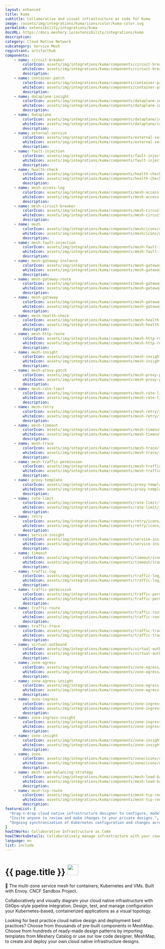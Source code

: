 ```yaml
---
layout: enhanced
title: Kuma
subtitle: Collaborative and visual infrastructure as code for Kuma
image: /assets/img/integrations/kuma/icons/color/kuma-color.svg
permalink: extensibility/integrations/kuma
docURL: https://docs.meshery.io/extensibility/integrations/kuma
description: 
category: Cloud Native Network
subcategory: Service Mesh
registrant: artifacthub
components: 
	- name: circuit-breaker
		colorIcon: assets/img/integrations/kuma/components/circuit-breaker/icons/color/circuit-breaker-color.svg
		whiteIcon: assets/img/integrations/kuma/components/circuit-breaker/icons/white/circuit-breaker-white.svg
		description: 
	- name: container-patch
		colorIcon: assets/img/integrations/kuma/components/container-patch/icons/color/container-patch-color.svg
		whiteIcon: assets/img/integrations/kuma/components/container-patch/icons/white/container-patch-white.svg
		description: 
	- name: dataplane-insight
		colorIcon: assets/img/integrations/kuma/components/dataplane-insight/icons/color/dataplane-insight-color.svg
		whiteIcon: assets/img/integrations/kuma/components/dataplane-insight/icons/white/dataplane-insight-white.svg
		description: 
	- name: dataplane
		colorIcon: assets/img/integrations/kuma/components/dataplane/icons/color/dataplane-color.svg
		whiteIcon: assets/img/integrations/kuma/components/dataplane/icons/white/dataplane-white.svg
		description: 
	- name: external-service
		colorIcon: assets/img/integrations/kuma/components/external-service/icons/color/external-service-color.svg
		whiteIcon: assets/img/integrations/kuma/components/external-service/icons/white/external-service-white.svg
		description: 
	- name: fault-injection
		colorIcon: assets/img/integrations/kuma/components/fault-injection/icons/color/fault-injection-color.svg
		whiteIcon: assets/img/integrations/kuma/components/fault-injection/icons/white/fault-injection-white.svg
		description: 
	- name: health-check
		colorIcon: assets/img/integrations/kuma/components/health-check/icons/color/health-check-color.svg
		whiteIcon: assets/img/integrations/kuma/components/health-check/icons/white/health-check-white.svg
		description: 
	- name: mesh-access-log
		colorIcon: assets/img/integrations/kuma/components/mesh-access-log/icons/color/mesh-access-log-color.svg
		whiteIcon: assets/img/integrations/kuma/components/mesh-access-log/icons/white/mesh-access-log-white.svg
		description: 
	- name: mesh-circuit-breaker
		colorIcon: assets/img/integrations/kuma/components/mesh-circuit-breaker/icons/color/mesh-circuit-breaker-color.svg
		whiteIcon: assets/img/integrations/kuma/components/mesh-circuit-breaker/icons/white/mesh-circuit-breaker-white.svg
		description: 
	- name: mesh
		colorIcon: assets/img/integrations/kuma/components/mesh/icons/color/mesh-color.svg
		whiteIcon: assets/img/integrations/kuma/components/mesh/icons/white/mesh-white.svg
		description: 
	- name: mesh-fault-injection
		colorIcon: assets/img/integrations/kuma/components/mesh-fault-injection/icons/color/mesh-fault-injection-color.svg
		whiteIcon: assets/img/integrations/kuma/components/mesh-fault-injection/icons/white/mesh-fault-injection-white.svg
		description: 
	- name: mesh-gateway-instance
		colorIcon: assets/img/integrations/kuma/components/mesh-gateway-instance/icons/color/mesh-gateway-instance-color.svg
		whiteIcon: assets/img/integrations/kuma/components/mesh-gateway-instance/icons/white/mesh-gateway-instance-white.svg
		description: 
	- name: mesh-gateway-route
		colorIcon: assets/img/integrations/kuma/components/mesh-gateway-route/icons/color/mesh-gateway-route-color.svg
		whiteIcon: assets/img/integrations/kuma/components/mesh-gateway-route/icons/white/mesh-gateway-route-white.svg
		description: 
	- name: mesh-gateway
		colorIcon: assets/img/integrations/kuma/components/mesh-gateway/icons/color/mesh-gateway-color.svg
		whiteIcon: assets/img/integrations/kuma/components/mesh-gateway/icons/white/mesh-gateway-white.svg
		description: 
	- name: mesh-health-check
		colorIcon: assets/img/integrations/kuma/components/mesh-health-check/icons/color/mesh-health-check-color.svg
		whiteIcon: assets/img/integrations/kuma/components/mesh-health-check/icons/white/mesh-health-check-white.svg
		description: 
	- name: mesh-http-route
		colorIcon: assets/img/integrations/kuma/components/mesh-http-route/icons/color/mesh-http-route-color.svg
		whiteIcon: assets/img/integrations/kuma/components/mesh-http-route/icons/white/mesh-http-route-white.svg
		description: 
	- name: mesh-insight
		colorIcon: assets/img/integrations/kuma/components/mesh-insight/icons/color/mesh-insight-color.svg
		whiteIcon: assets/img/integrations/kuma/components/mesh-insight/icons/white/mesh-insight-white.svg
		description: 
	- name: mesh-proxy-patch
		colorIcon: assets/img/integrations/kuma/components/mesh-proxy-patch/icons/color/mesh-proxy-patch-color.svg
		whiteIcon: assets/img/integrations/kuma/components/mesh-proxy-patch/icons/white/mesh-proxy-patch-white.svg
		description: 
	- name: mesh-rate-limit
		colorIcon: assets/img/integrations/kuma/components/mesh-rate-limit/icons/color/mesh-rate-limit-color.svg
		whiteIcon: assets/img/integrations/kuma/components/mesh-rate-limit/icons/white/mesh-rate-limit-white.svg
		description: 
	- name: mesh-retry
		colorIcon: assets/img/integrations/kuma/components/mesh-retry/icons/color/mesh-retry-color.svg
		whiteIcon: assets/img/integrations/kuma/components/mesh-retry/icons/white/mesh-retry-white.svg
		description: 
	- name: mesh-timeout
		colorIcon: assets/img/integrations/kuma/components/mesh-timeout/icons/color/mesh-timeout-color.svg
		whiteIcon: assets/img/integrations/kuma/components/mesh-timeout/icons/white/mesh-timeout-white.svg
		description: 
	- name: mesh-trace
		colorIcon: assets/img/integrations/kuma/components/mesh-trace/icons/color/mesh-trace-color.svg
		whiteIcon: assets/img/integrations/kuma/components/mesh-trace/icons/white/mesh-trace-white.svg
		description: 
	- name: mesh-traffic-permission
		colorIcon: assets/img/integrations/kuma/components/mesh-traffic-permission/icons/color/mesh-traffic-permission-color.svg
		whiteIcon: assets/img/integrations/kuma/components/mesh-traffic-permission/icons/white/mesh-traffic-permission-white.svg
		description: 
	- name: proxy-template
		colorIcon: assets/img/integrations/kuma/components/proxy-template/icons/color/proxy-template-color.svg
		whiteIcon: assets/img/integrations/kuma/components/proxy-template/icons/white/proxy-template-white.svg
		description: 
	- name: rate-limit
		colorIcon: assets/img/integrations/kuma/components/rate-limit/icons/color/rate-limit-color.svg
		whiteIcon: assets/img/integrations/kuma/components/rate-limit/icons/white/rate-limit-white.svg
		description: 
	- name: retry
		colorIcon: assets/img/integrations/kuma/components/retry/icons/color/retry-color.svg
		whiteIcon: assets/img/integrations/kuma/components/retry/icons/white/retry-white.svg
		description: 
	- name: service-insight
		colorIcon: assets/img/integrations/kuma/components/service-insight/icons/color/service-insight-color.svg
		whiteIcon: assets/img/integrations/kuma/components/service-insight/icons/white/service-insight-white.svg
		description: 
	- name: timeout
		colorIcon: assets/img/integrations/kuma/components/timeout/icons/color/timeout-color.svg
		whiteIcon: assets/img/integrations/kuma/components/timeout/icons/white/timeout-white.svg
		description: 
	- name: traffic-log
		colorIcon: assets/img/integrations/kuma/components/traffic-log/icons/color/traffic-log-color.svg
		whiteIcon: assets/img/integrations/kuma/components/traffic-log/icons/white/traffic-log-white.svg
		description: 
	- name: traffic-permission
		colorIcon: assets/img/integrations/kuma/components/traffic-permission/icons/color/traffic-permission-color.svg
		whiteIcon: assets/img/integrations/kuma/components/traffic-permission/icons/white/traffic-permission-white.svg
		description: 
	- name: traffic-route
		colorIcon: assets/img/integrations/kuma/components/traffic-route/icons/color/traffic-route-color.svg
		whiteIcon: assets/img/integrations/kuma/components/traffic-route/icons/white/traffic-route-white.svg
		description: 
	- name: traffic-trace
		colorIcon: assets/img/integrations/kuma/components/traffic-trace/icons/color/traffic-trace-color.svg
		whiteIcon: assets/img/integrations/kuma/components/traffic-trace/icons/white/traffic-trace-white.svg
		description: 
	- name: virtual-outbound
		colorIcon: assets/img/integrations/kuma/components/virtual-outbound/icons/color/virtual-outbound-color.svg
		whiteIcon: assets/img/integrations/kuma/components/virtual-outbound/icons/white/virtual-outbound-white.svg
		description: 
	- name: zone-egress
		colorIcon: assets/img/integrations/kuma/components/zone-egress/icons/color/zone-egress-color.svg
		whiteIcon: assets/img/integrations/kuma/components/zone-egress/icons/white/zone-egress-white.svg
		description: 
	- name: zone-egress-insight
		colorIcon: assets/img/integrations/kuma/components/zone-egress-insight/icons/color/zone-egress-insight-color.svg
		whiteIcon: assets/img/integrations/kuma/components/zone-egress-insight/icons/white/zone-egress-insight-white.svg
		description: 
	- name: zone-ingress
		colorIcon: assets/img/integrations/kuma/components/zone-ingress/icons/color/zone-ingress-color.svg
		whiteIcon: assets/img/integrations/kuma/components/zone-ingress/icons/white/zone-ingress-white.svg
		description: 
	- name: zone-ingress-insight
		colorIcon: assets/img/integrations/kuma/components/zone-ingress-insight/icons/color/zone-ingress-insight-color.svg
		whiteIcon: assets/img/integrations/kuma/components/zone-ingress-insight/icons/white/zone-ingress-insight-white.svg
		description: 
	- name: zone-insight
		colorIcon: assets/img/integrations/kuma/components/zone-insight/icons/color/zone-insight-color.svg
		whiteIcon: assets/img/integrations/kuma/components/zone-insight/icons/white/zone-insight-white.svg
		description: 
	- name: zone
		colorIcon: assets/img/integrations/kuma/components/zone/icons/color/zone-color.svg
		whiteIcon: assets/img/integrations/kuma/components/zone/icons/white/zone-white.svg
		description: 
	- name: mesh-load-balancing-strategy
		colorIcon: assets/img/integrations/kuma/components/mesh-load-balancing-strategy/icons/color/mesh-load-balancing-strategy-color.svg
		whiteIcon: assets/img/integrations/kuma/components/mesh-load-balancing-strategy/icons/white/mesh-load-balancing-strategy-white.svg
		description: 
	- name: mesh-tcp-route
		colorIcon: assets/img/integrations/kuma/components/mesh-tcp-route/icons/color/mesh-tcp-route-color.svg
		whiteIcon: assets/img/integrations/kuma/components/mesh-tcp-route/icons/white/mesh-tcp-route-white.svg
		description: 
featureList: [
  "Drag-n-drop cloud native infrastructure designer to configure, model, and deploy your workloads.",
  "Invite anyone to review and make changes to your private designs.",
  "Ongoing synchronization of Kubernetes configuration and changes across any number of clusters."
]
howItWorks: Collaborative Infrastructure as Code
howItWorksDetails: Collaboratively manage infrastructure with your coworkers synchronously sharing the same designs.
language: en
list: include
---
```

<h1>{{ page.title }} <img src="{{ page.image }}" style="width: 35px; height: 35px;" /></h1>

<p>
🐻 The multi-zone service mesh for containers, Kubernetes and VMs. Built with Envoy. CNCF Sandbox Project.
</p>
<p>
    Collaboratively and visually diagram your cloud native infrastructure with GitOps-style pipeline integration. Design, test, and manage configuration your Kubernetes-based, containerized applications as a visual topology.
</p>
<p>
    Looking for best practice cloud native design and deployment best practices? Choose from thousands of pre-built components in MeshMap. Choose from hundreds of ready-made design patterns by importing templates from Meshery Catalog or use our low code designer, MeshMap, to create and deploy your own cloud native infrastructure designs.
</p>
